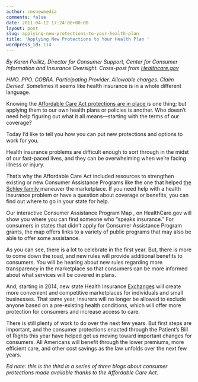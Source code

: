 ```yaml
---
author: cmsnewmedia
comments: false
date: 2011-04-12 17:24:08+00:00
layout: post
slug: applying-new-protections-to-your-health-plan
title: 'Applying New Protections to Your Health Plan '
wordpress_id: 114
---
```


_﻿By Karen Pollitz, Director for Consumer Support, Center for Consumer Information and Insurance Oversight. Cross-post from [Healthcare.gov ](http://www.healthcare.gov/news/blog/consumerprotections04062011.html)_

_HMO. PPO. COBRA. Participating Provider. Allowable charges. Claim Denied._ Sometimes it seems like health insurance is in a whole different language.

Knowing the [Affordable Care Act protections are in place ](http://www.healthcare.gov/news/blog/consumerprotections03312011.html)is one thing; but applying them to our own health plans or policies is another. Who doesn’t need help figuring out what it all means—starting with the terms of our coverage?

Today I’d like to tell you how you can put new protections and options to work for you.

Health insurance problems are difficult enough to sort through in the midst of our fast-paced lives, and they can be overwhelming when we’re facing illness or injury.

That’s why the Affordable Care Act included resources to strengthen existing or new Consumer Assistance Programs like the one that helped [the Schley family ](http://www.healthcare.gov/news/blog/Consumerprotections03302011.html)maneuver the marketplace. If you need help with a health insurance problem or have a question about coverage or benefits, you can find out where to go in your state for help.

Our interactive Consumer Assistance Program Map , on HealthCare.gov will show you where you can find someone who “speaks insurance.” For consumers in states that didn’t apply for Consumer Assistance Program grants, the map offers links to a variety of public programs that may also be able to offer some assistance.

As you can see, there is a lot to celebrate in the first year. But, there is more to come down the road, and new rules will provide additional benefits to consumers. You will be hearing about new rules regarding more transparency in the marketplace so that consumers can be more informed about what services will be covered in plans.

And, starting in 2014, new state Health Insurance [Exchanges](http://www.healthcare.gov/law/timeline/index.html) will create more convenient and competitive marketplaces for individuals and small businesses. That same year, insurers will no longer be allowed to exclude anyone based on a pre-existing health conditions, which will offer more protection for consumers and increase access to care.

There is still plenty of work to do over the next few years. But first steps are important, and the consumer protections enacted through the Patient’s Bill of Rights this year have helped get us moving toward important changes for consumers. All Americans will benefit through the lower premiums, more efficient care, and other cost savings as the law unfolds over the next few years.

_Ed note: this is the third in a series of three blogs about consumer protections made available thanks to the Affordable Care Act._
